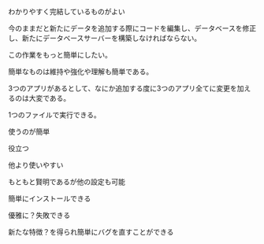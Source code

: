 わかりやすく完結しているものがよい

今のままだと新たにデータを追加する際にコードを編集し、データベースを修正し、新たにデータベースサーバーを構築しなければならない。

この作業をもっと簡単にしたい。

簡単なものは維持や強化や理解も簡単である。

3つのアプリがあるとして、なにか追加する度に3つのアプリ全てに変更を加えるのは大変である。

1つのファイルで実行できる。

使うのが簡単

役立つ

他より使いやすい

もともと賢明であるが他の設定も可能

簡単にインストールできる

優雅に？失敗できる

新たな特徴？を得られ簡単にバグを直すことができる
